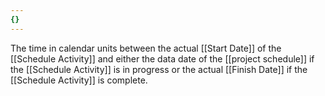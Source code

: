 ```yaml
---
{}
---
```


The time in calendar units between the actual [[Start Date]] of the [[Schedule Activity]] and either the data date of the [[project schedule]] if the [[Schedule Activity]] is in progress or the actual [[Finish Date]] if the [[Schedule Activity]] is complete.